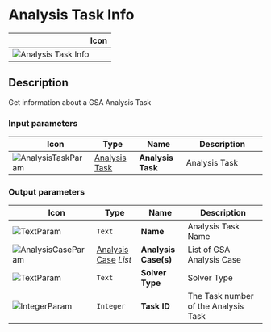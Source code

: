 # Analysis Task Info
<!--- This file has been auto-generated, do not change it manually! Edit the generator here: https://github.com/arup-group/GSA-Grasshopper/tree/main/DocsGeneration --->

|<img width="150"/> Icon |
| ----------- |
|![Analysis Task Info](./images/AnalysisTaskInfo.png) |

## Description

Get information about a GSA Analysis Task

### Input parameters

|<img width="20"/> Icon |<img width="200"/> Type |<img width="200"/> Name |<img width="1000"/> Description |
| ----------- | ----------- | ----------- | ----------- |
|![AnalysisTaskParam](./images/AnalysisTaskParam.png) |[Analysis Task](gsagh-analysis-task-parameter.md) |**Analysis Task** |Analysis Task |

### Output parameters

|<img width="20"/> Icon |<img width="200"/> Type |<img width="200"/> Name |<img width="1000"/> Description |
| ----------- | ----------- | ----------- | ----------- |
|![TextParam](./images/TextParam.png) |`Text` |**Name** |Analysis Task Name |
|![AnalysisCaseParam](./images/AnalysisCaseParam.png) |[Analysis Case](gsagh-analysis-case-parameter.md) _List_ |**Analysis Case(s)** |List of GSA Analysis Case |
|![TextParam](./images/TextParam.png) |`Text` |**Solver Type** |Solver Type |
|![IntegerParam](./images/IntegerParam.png) |`Integer` |**Task ID** |The Task number of the Analysis Task |


